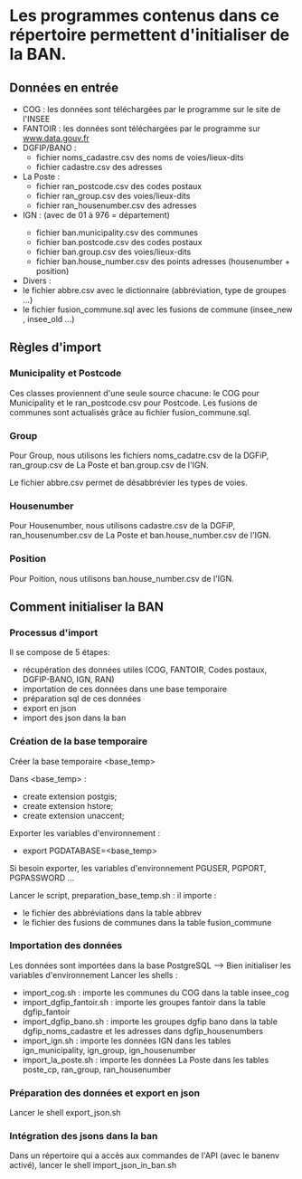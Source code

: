 # Les programmes contenus dans ce répertoire permettent d'initialiser de la BAN.

## Données en entrée 

- COG : les données sont téléchargées par le programme sur le site de l'INSEE 
- FANTOIR : les données sont téléchargées par le programme sur www.data.gouv.fr
- DGFIP/BANO : 
  - fichier noms_cadastre.csv des noms de voies/lieux-dits 
  - fichier cadastre.csv des adresses 
- La Poste :  
  - fichier ran_postcode.csv des codes postaux
  - fichier ran_group.csv des voies/lieux-dits
  - fichier ran_housenumber.csv des adresses
- IGN : (avec <dep> de 01 à 976 = département)
  - fichier ban.municipality<dep>.csv  des communes
  - fichier ban.postcode<dep>.csv des codes postaux
  - fichier ban.group<dep>.csv des voies/lieux-dits
  - fichier ban.house_number<dep>.csv des points adresses (housenumber + position)
- Divers :
 - le fichier abbre.csv avec le dictionnaire (abbréviation, type de groupes ...)
 - le fichier fusion_commune.sql avec les fusions de commune (insee_new , insee_old ...)



## Règles d'import

### Municipality et Postcode

Ces classes proviennent d'une seule source chacune: le COG pour Municipality et le ran_postcode.csv pour Postcode.
Les fusions de communes sont actualisés grâce au fichier fusion_commune.sql.

### Group

Pour Group, nous utilisons les fichiers noms_cadatre.csv de la DGFiP, ran_group.csv de La Poste et ban.group<Dep>.csv de l'IGN.

Le fichier abbre.csv permet de désabbrévier les types de voies.

### Housenumber

Pour Housenumber, nous utilisons cadastre.csv de la DGFiP, ran_housenumber.csv de La Poste et ban.house_number<Dep>.csv de l'IGN.

### Position

Pour Poition, nous utilisons ban.house_number<Dep>.csv de l'IGN.

## Comment initialiser la BAN

### Processus d'import 
Il se compose de 5 étapes:
- récupération des données utiles (COG, FANTOIR, Codes postaux, DGFIP-BANO, IGN, RAN)
- importation de ces données dans une base temporaire
- préparation sql de ces données 
- export en json
- import des json dans la ban

### Création de la base temporaire
Créer la base temporaire <base_temp>

Dans <base_temp> :
- create extension postgis;
- create extension hstore;
- create extension unaccent;

Exporter les variables d'environnement :
- export PGDATABASE=<base_temp>

Si besoin exporter, les variables d'environnement PGUSER, PGPORT, PGPASSWORD ...

Lancer le script, preparation_base_temp.sh : il importe :
- le fichier des abbréviations dans la table abbrev 
- le fichier des fusions de communes dans la table fusion_commune
 
### Importation des données
Les données sont importées dans la base PostgreSQL <basetemp> --> Bien initialiser les variables d'environnement
Lancer les shells :
- import_cog.sh : importe les communes du COG dans la table insee_cog
- import_dgfip_fantoir.sh : importe les groupes fantoir dans la table dgfip_fantoir
- import_dgfip_bano.sh : importe les groupes dgfip bano dans la table dgfip_noms_cadastre et les adresses dans dgfip_housenumbers
- import_ign.sh : importe les données IGN dans les tables ign_municipality, ign_group, ign_housenumber
- import_la_poste.sh : importe les données La Poste dans les tables poste_cp, ran_group, ran_housenumber

### Préparation des données et export en json
Lancer le shell export_json.sh

### Intégration des jsons dans la ban
Dans un répertoire qui a accès aux commandes de l'API (avec le banenv activé), lancer le shell import_json_in_ban.sh
